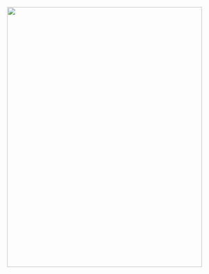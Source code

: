 
<p align="center"> 
<img  src="https://user-images.githubusercontent.com/105926905/199920965-38aae8f6-93c0-487e-bae0-656736786ee8.jpg" height="600" width="450"  />
</p>
